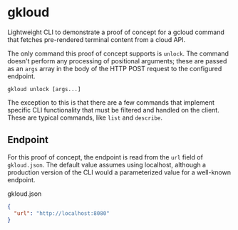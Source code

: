 # gkloud

Lightweight CLI to demonstrate a proof of concept for a gcloud command that
fetches pre-rendered terminal content from a cloud API.

The only command this proof of concept supports is `unlock`. The command
doesn't perform any processing of positional arguments; these are passed
as an `args` array in the body of the HTTP POST request to the configured
endpoint.

```text
gkloud unlock [args...]
```

The exception to this is that there are a few commands that implement
specific CLI functionality that must be filtered and handled on the client.
These are typical commands, like `list` and `describe`.

## Endpoint

For this proof of concept, the endpoint is read from the `url` field of
`gkloud.json`. The default value assumes using localhost, although a
production version of the CLI would a parameterized value for a well-known
endpoint.

gkloud.json

```json
{
  "url": "http://localhost:8080"
}
```
